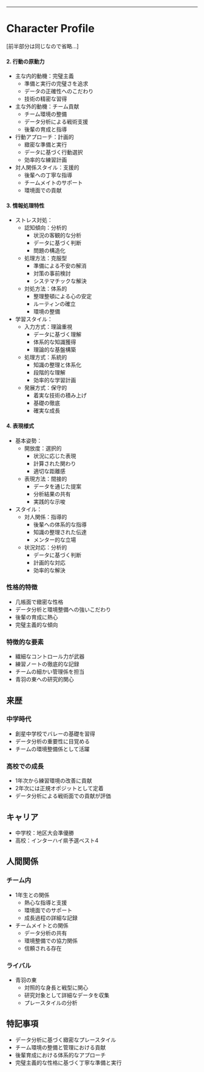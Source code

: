 ---
# Character Profile
[前半部分は同じなので省略...]

#### 2. 行動の原動力
- 主な内的動機：完璧主義
  * 準備と実行の完璧さを追求
  * データの正確性へのこだわり
  * 技術の精密な習得
- 主な外的動機：チーム貢献
  * チーム環境の整備
  * データ分析による戦術支援
  * 後輩の育成と指導
- 行動アプローチ：計画的
  * 緻密な準備と実行
  * データに基づく行動選択
  * 効率的な練習計画
- 対人関係スタイル：支援的
  * 後輩への丁寧な指導
  * チームメイトのサポート
  * 環境面での貢献

#### 3. 情報処理特性
- ストレス対処：
  - 認知傾向：分析的
    * 状況の客観的な分析
    * データに基づく判断
    * 問題の構造化
  - 処理方法：克服型
    * 準備による不安の解消
    * 対策の事前検討
    * システマチックな解決
  - 対処方法：体系的
    * 整理整頓による心の安定
    * ルーティンの確立
    * 環境の整備
- 学習スタイル：
  - 入力方式：理論重視
    * データに基づく理解
    * 体系的な知識獲得
    * 理論的な基盤構築
  - 処理方式：系統的
    * 知識の整理と体系化
    * 段階的な理解
    * 効率的な学習計画
  - 発展方式：保守的
    * 着実な技術の積み上げ
    * 基礎の徹底
    * 確実な成長

#### 4. 表現様式
- 基本姿勢：
  - 開放度：選択的
    * 状況に応じた表現
    * 計算された関わり
    * 適切な距離感
  - 表現方法：間接的
    * データを通じた提案
    * 分析結果の共有
    * 実践的な示唆
- スタイル：
  - 対人関係：指導的
    * 後輩への体系的な指導
    * 知識の整理された伝達
    * メンター的な立場
  - 状況対応：分析的
    * データに基づく判断
    * 計画的な対応
    * 効率的な解決

### 性格的特徴
- 几帳面で緻密な性格
- データ分析と環境整備への強いこだわり
- 後輩の育成に熱心
- 完璧主義的な傾向

### 特徴的な要素
- 繊細なコントロール力が武器
- 練習ノートの徹底的な記録
- チームの細かい管理係を担当
- 青羽の東への研究的関心

## 来歴
### 中学時代
- 創星中学校でバレーの基礎を習得
- データ分析の重要性に目覚める
- チームの環境整備係として活躍

### 高校での成長
- 1年次から練習環境の改善に貢献
- 2年次には正規オポジットとして定着
- データ分析による戦術面での貢献が評価

## キャリア
- 中学校：地区大会準優勝
- 高校：インターハイ県予選ベスト4

## 人間関係
### チーム内
- 1年生との関係
  * 熱心な指導と支援
  * 環境面でのサポート
  * 成長過程の詳細な記録
- チームメイトとの関係
  * データ分析の共有
  * 環境整備での協力関係
  * 信頼される存在

### ライバル
- 青羽の東
  * 対照的な身長と戦型に関心
  * 研究対象として詳細なデータを収集
  * プレースタイルの分析

## 特記事項
- データ分析に基づく緻密なプレースタイル
- チーム環境の整備と管理における貢献
- 後輩育成における体系的なアプローチ
- 完璧主義的な性格に基づく丁寧な準備と実行